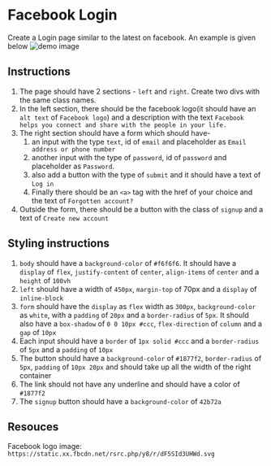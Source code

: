 # Facebook Login

Create a Login page similar to the latest on facebook. An example is given below
![demo image](https://storage.googleapis.com/acciojob-open-file-collections/9f5281b3-0f4e-4b04-b880-de3b928a6bd1_Screenshot%202023-06-23%20at%203.50.10%20PM.png)

## Instructions

1. The page should have 2 sections - `left` and `right`. Create two divs with the same class names.
2. In the left section, there should be the facebook logo(it should have an `alt text` of `Facebook logo`) and a description with the text `Facebook helps you connect and share with the people in your life.`
3. The right section should have a form which should have-
   1. an input with the type `text`, id of `email` and placeholder as `Email address or phone number`
   2. another input with the type of `password`, id of `password` and placeholder as `Password`.
   3. also add a button with the type of `submit` and it should have a text of `Log in`
   4. Finally there should be an `<a>` tag with the href of your choice and the text of `Forgotten account?`
4. Outside the form, there should be a button with the class of `signup` and a text of `Create new account`

## Styling instructions

1. `body` should have a `background-color` of `#f6f6f6`. It should have a `display` of `flex`, `justify-content` of `center`, `align-items` of `center` and a `height` of `100vh`
2. `left` should have a width of `450px`, `margin-top` of 70px and a `display` of `inline-block`
3. `form` should have the `display` as `flex` width as `300px`, `background-color` as `white`, with a `padding` of `20px` and a `border-radius` of `5px`. It should also have a `box-shadow` of `0 0 10px #ccc`, `flex-direction` of `column` and a `gap` of `10px`
4. Each input should have a `border` of `1px solid #ccc` and a `border-radius` of `5px` and a `padding` of `10px`
5. The button should have a `background-color` of `#1877f2`, `border-radius` of `5px`, `padding` of `10px 20px` and should take up all the width of the right container
6. The link should not have any underline and should have a color of `#1877f2`
7. The `signup` button should have a `background-color` of `42b72a`

## Resouces

Facebook logo image: `https://static.xx.fbcdn.net/rsrc.php/y8/r/dF5SId3UHWd.svg`
